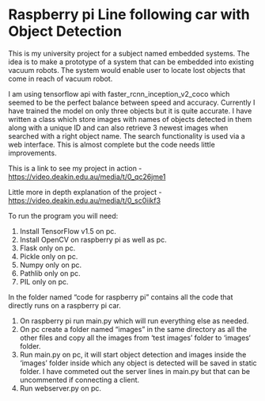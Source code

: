 # Raspberry pi Line following car with Object Detection
This is my university project for a subject named embedded systems. The idea is to make a prototype of a system that can be embedded into
existing vacuum robots. The system would enable user to locate lost objects that come in reach of vacuum robot.

I am using tensorflow api with faster_rcnn_inception_v2_coco which seemed to be the perfect balance between speed and accuracy.
Currently I have trained the model on only three objects but it is quite accurate. I have written a class which store images with 
names of objects detected in them along with a unique ID and can also retrieve 3 newest images when searched with a right object name. 
The search functionality is used via a web interface. This is almost complete but the code needs little improvements.

This is a link to see my project in action - https://video.deakin.edu.au/media/t/0_qc26jme1

Little more in depth explanation of the project - https://video.deakin.edu.au/media/t/0_sc0iikf3

To run the program you will need: 
1)	Install TensorFlow v1.5 on pc.
2)	Install OpenCV on raspberry pi as well as pc.
3)	Flask only on pc.
4)	Pickle only on pc.
5)	Numpy only on pc.
6)	Pathlib only on pc.
7)	PIL  only on pc.

In the folder named “code for raspberry pi” contains all the code that directly runs on a raspberry pi car.
1)	On raspberry pi run main.py which will run everything else as needed. 
2)	On pc create a folder named “images” in the same directory as all the other files and copy all the images from ‘test images’ folder to ‘images‘ folder. 
3)	Run main.py on pc, it will start object detection and images inside the ‘images’ folder inside which any object is detected will be saved in static folder. I have commeted out the server lines in main.py but that can be uncommented if connecting a client.
4)	Run webserver.py on pc. 



